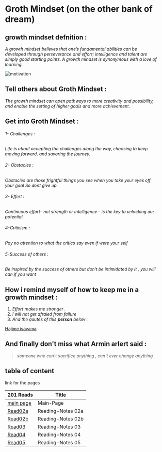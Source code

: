# Groth Mindset (on the other bank of dream)
##  growth mindset defnition :

_A growth mindset believes that one’s fundamental abilities can be developed through perseverance and effort; intelligence and talent are simply good starting points. A growth mindset is synonymous with a love of learning._


![motivation](https://www.mindsetworks.com/Assets/images/science/the-science/the-growth-mindset-i-can-get-smarter-large.jpg)



## Tell others about  Groth Mindset : 

_The growth mindset can open pathways to more creativity and possibility, and enable the setting of higher goals and more achievement._

## Get into Groth Mindset :

######  1- Challenges  :

 _Life is about accepting the challenges along the way, choosing to keep moving forward, and savoring the journey._  

###### 2- Obstacles :

_Obstacles are those frightful things you see when you take your eyes off your goal So dont give up_

######  3- Effort  :

 _Continuous effort– not strength or intelligence – is the key to unlocking our potential._  

######  4-Criticism  :

_Pay no attention to what the critics say even if were your self_

######  5-Success of others :

_Be inspired by the success of others but don't be intimidated by it , you will can if you want_


## How i remind  myself of how to keep me in a growth mindset :

1. _Effort makes me stronger ._
2. _I will not get afraied from failure_
3. _And the qoutes of this ***person*** below :_

[Hajime isayama](https://www.goodreads.com/author/quotes/5365396.Hajime_Isayama)


## And finally don't miss what Armin arlert said :
>_someone who can't sacrifice anything , can't ever change anything_ 



## table of content 
link for the pages 

| 201 Reads                                                          | Title                                   |
| -------------------------------------------------------------------| --------------------------------------- |
| [main page](https://danyaalqaramseh.github.io/reading-notes/)      | Main-Page                               |
| [Read02a](https://danyaalqaramseh.github.io/reading-notes/REad02a) | Reading-Notes 02a                       |
| [Read02b](https://danyaalqaramseh.github.io/reading-notes/Read02b) | Reading-Notes 02b                       |
| [Read03](https://danyaalqaramseh.github.io/reading-notes/read03)   | Reading-Notes 03                        |
| [Read04](https://danyaalqaramseh.github.io/reading-notes/read4)    | Reading-Notes 04 
| [Read05](https://danyaalqaramseh.github.io/reading-notes/read05)   | Reading-Notes 05











